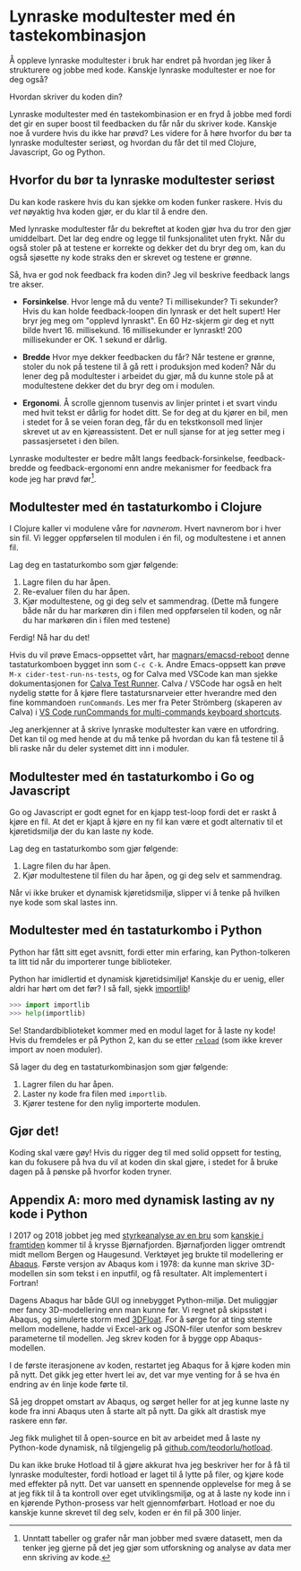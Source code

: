 # Lynraske modultester med én tastekombinasjon

Å oppleve lynraske modultester i bruk har endret på hvordan jeg liker å strukturere og jobbe med kode.
Kanskje lynraske modultester er noe for deg også?

Hvordan skriver du koden din?

Lynraske modultester med én tastekombinasion er en fryd å jobbe med fordi det gir en super boost til feedbacken du får når du skriver kode.
Kanskje noe å vurdere hvis du ikke har prøvd?
Les videre for å høre hvorfor du bør ta lynraske modultester seriøst, og hvordan du får det til med Clojure, Javascript, Go og Python.

## Hvorfor du bør ta lynraske modultester seriøst

Du kan kode raskere hvis du kan sjekke om koden funker raskere.
Hvis du _vet_ nøyaktig hva koden gjør, er du klar til å endre den.

Med lynraske modultester får du bekreftet at koden gjør hva du tror den gjør
umiddelbart.
Det lar deg endre og legge til funksjonalitet uten frykt.
Når du også stoler på at testene er korrekte og dekker det du bryr deg om, kan
du også sjøsette ny kode straks den er skrevet og testene er grønne.

Så, hva er god nok feedback fra koden din?
Jeg vil beskrive feedback langs tre akser.

- **Forsinkelse**.
  Hvor lenge må du vente?
  Ti millisekunder? Ti sekunder?
  Hvis du kan holde feedback-loopen din lynrask er det helt supert!
  Her bryr jeg meg om "opplevd lynraskt".
  En 60 Hz-skjerm gir deg et nytt bilde hvert 16. millisekund.
  16 millisekunder er lynraskt!
  200 millisekunder er OK.
  1 sekund er dårlig.

- **Bredde**
  Hvor mye dekker feedbacken du får?
  Når testene er grønne, stoler du nok på testene til å gå rett i produksjon med
  koden?
  Når du lener deg på modultester i arbeidet du gjør, må du kunne stole på at
  modultestene dekker det du bryr deg om i modulen.

- **Ergonomi**.
  Å scrolle gjennom tusenvis av linjer printet i et svart vindu med hvit tekst er dårlig for hodet ditt.
  Se for deg at du kjører en bil, men i stedet for å se veien foran deg, får du
  en tekstkonsoll med linjer skrevet ut av en kjøreassistent.
  Det er null sjanse for at jeg setter meg i passasjersetet i den bilen.

Lynraske modultester er bedre målt langs feedback-forsinkelse, feedback-bredde
og feedback-ergonomi enn andre mekanismer for feedback fra kode jeg har prøvd
før[^1].

## Modultester med én tastaturkombo i Clojure

I Clojure kaller vi modulene våre for _navnerom_.
Hvert navnerom bor i hver sin fil.
Vi legger oppførselen til modulen i én fil, og modultestene i et annen fil.

Lag deg en tastaturkombo som gjør følgende:

1. Lagre filen du har åpen.
2. Re-evaluer filen du har åpen.
3. Kjør modultestene, og gi deg selv et sammendrag.
   (Dette må fungere både når du har markøren din i filen med oppførselen til
   koden, og når du har markøren din i filen med testene)

Ferdig!
Nå har du det!

Hvis du vil prøve Emacs-oppsettet vårt, har [magnars/emacsd-reboot] denne tastaturkomboen bygget inn som `C-c C-k`.
Andre Emacs-oppsett kan prøve `M-x cider-test-run-ns-tests`, og for Calva med VSCode kan man sjekke dokumentasjonen for [Calva Test Runner].
Calva / VSCode har også en helt nydelig støtte for å kjøre flere tastatursnarveier etter hverandre med den fine kommandoen `runCommands`.
Les mer fra Peter Strömberg (skaperen av Calva) i [VS Code runCommands for multi-commands keyboard shortcuts].

[magnars/emacsd-reboot]: https://github.com/magnars/emacsd-reboot
[Calva Test Runner]: https://calva.io/test-runner
[VS Code runCommands for multi-commands keyboard shortcuts]: https://blog.agical.se/en/posts/vs-code-runcommands-for-multi-commands-keyboard-shortcuts/

Jeg anerkjenner at å skrive lynraske modultester kan være en utfordring.
Det kan til og med hende at du må tenke på hvordan du kan få testene til å bli
raske når du deler systemet ditt inn i moduler.

## Modultester med én tastaturkombo i Go og Javascript

Go og Javascript er godt egnet for en kjapp test-loop fordi det er raskt å kjøre
en fil.
At det er kjapt å kjøre en ny fil kan være et godt alternativ til et
kjøretidsmiljø der du kan laste ny kode.

Lag deg en tastaturkombo som gjør følgende:

1. Lagre filen du har åpen.
2. Kjør modultestene til filen du har åpen, og gi deg selv et sammendrag.

Når vi ikke bruker et dynamisk kjøretidsmiljø, slipper vi å tenke på hvilken nye
kode som skal lastes inn.

## Modultester med én tastaturkombo i Python

Python har fått sitt eget avsnitt, fordi etter min erfaring, kan Python-tolkeren
ta litt tid når du importerer tunge biblioteker.

Python har imidlertid et dynamisk kjøretidsimiljø!
Kanskje du er uenig, eller aldri har hørt om det før?
I så fall, sjekk [importlib]!

[importlib]: https://docs.python.org/3/library/importlib.html

```python
>>> import importlib
>>> help(importlib)
```

Se!
Standardbiblioteket kommer med en modul laget for å laste ny kode!
Hvis du fremdeles er på Python 2, kan du se etter [`reload`] (som ikke krever
import av noen moduler).

[`reload`]: https://docs.python.org/2.7/library/functions.html#reload

Så lager du deg en tastaturkombinasjon som gjør følgende:

1. Lagrer filen du har åpen.
2. Laster ny kode fra filen med `importlib`.
3. Kjører testene for den nylig importerte modulen.

## Gjør det!

Koding skal være gøy!
Hvis du rigger deg til med solid oppsett for testing, kan du fokusere på hva du
vil at koden din skal gjøre, i stedet for å bruke dagen på å pønske på hvorfor
koden tryner.

## Appendix A: moro med dynamisk lasting av ny kode i Python

I 2017 og 2018 jobbet jeg med [styrkeanalyse av en bru] som [kanskje i framtiden]
kommer til å krysse Bjørnafjorden.
Bjørnafjorden ligger omtrendt midt mellom Bergen og Haugesund.
Verktøyet jeg brukte til modellering er [Abaqus].
Første versjon av Abaqus kom i 1978: da kunne man skrive 3D-modellen sin som tekst i en inputfil, og få resultater.
Alt implementert i Fortran!

[styrkeanalyse av en bru]: https://www.vegvesen.no/globalassets/vegprosjekter/utbygging/e39stordos/vedlegg/sbj-30-c3-nor-90-re-100-summary-report-rev-0.pdf?v=499082
[kanskje i framtiden]: https://www.vegvesen.no/vegprosjekter/europaveg/e39stordos/fjordkryssing-bjornafjorden/

Dagens Abaqus har både GUI og innebygget Python-miljø.
Det muliggjør mer fancy 3D-modellering enn man kunne før.
Vi regnet på skipsstøt i Abaqus, og simulerte storm med [3DFloat].
For å sørge for at ting stemte mellom modellene, hadde vi Excel-ark og
JSON-filer utenfor som beskrev parameterne til modellen.
Jeg skrev koden for å bygge opp Abaqus-modellen.

I de første iterasjonene av koden, restartet jeg Abaqus for å kjøre koden min på
nytt.
Det gikk jeg etter hvert lei av, det var mye venting for å se hva én endring av
én linje kode førte til.

Så jeg droppet omstart av Abaqus, og sørget heller for at jeg kunne laste ny
kode fra inni Abaqus uten å starte alt på nytt.
Da gikk alt drastisk mye raskere enn før.

Jeg fikk mulighet til å open-source en bit av arbeidet med å laste ny
Python-kode dynamisk, nå tilgjengelig på [github.com/teodorlu/hotload].

Du kan ikke bruke Hotload til å gjøre akkurat hva jeg beskriver her for å få til
lynraske modultester, fordi hotload er laget til å lytte på filer, og kjøre kode med effekter på nytt.
Det var uansett en spennende opplevelse for meg å se at jeg fikk til å ta
kontroll over eget utviklingsmiljø, og at å laste ny kode inn i en kjørende
Python-prosess var helt gjennomførbart.
Hotload er noe du kanskje kunne skrevet til deg selv, koden er én fil på 300 linjer.

[3DFloat]: https://ife.no/en/service/3dfloat/
[Abaqus]: https://en.wikipedia.org/wiki/Abaqus
[github.com/teodorlu/hotload]: https://github.com/teodorlu/hotload

[^1]: Unntatt tabeller og grafer når man jobber med svære datasett, men da tenker jeg gjerne på det jeg gjør som utforskning og analyse av data mer enn skriving av kode.
